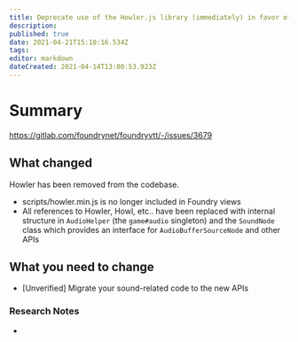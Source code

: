 ```yaml
---
title: Deprecate use of the Howler.js library (immediately) in favor of a move to using native and more modern Web Audio APIs.
description: 
published: true
date: 2021-04-21T15:10:16.534Z
tags: 
editor: markdown
dateCreated: 2021-04-14T13:00:53.923Z
---
```


# Summary
https://gitlab.com/foundrynet/foundryvtt/-/issues/3679

## What changed

Howler has been removed from the codebase.

- scripts/howler.min.js is no longer included in Foundry views
- All references to Howler, Howl, etc.. have been replaced with internal structure in `AudioHelper` (the `game#audio` singleton) and the `SoundNode` class which provides an interface for `AudioBufferSourceNode` and other APIs


## What you need to change

* [Unverified] Migrate your sound-related code to the new APIs

### Research Notes

* 